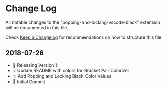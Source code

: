 # Change Log

All notable changes to the "popping-and-locking-vscode-black" extension will be documented in this file.

Check [Keep a Changelog](http://keepachangelog.com/) for recommendations on how to structure this file.

## 2018-07-26

- 🔖 Releasing Version 1
- 💡 Update README with colors for Bracket Pair Colorizer
- ✨ Add Popping and Locking Black Color Values
- 🎉 Initial Commit
